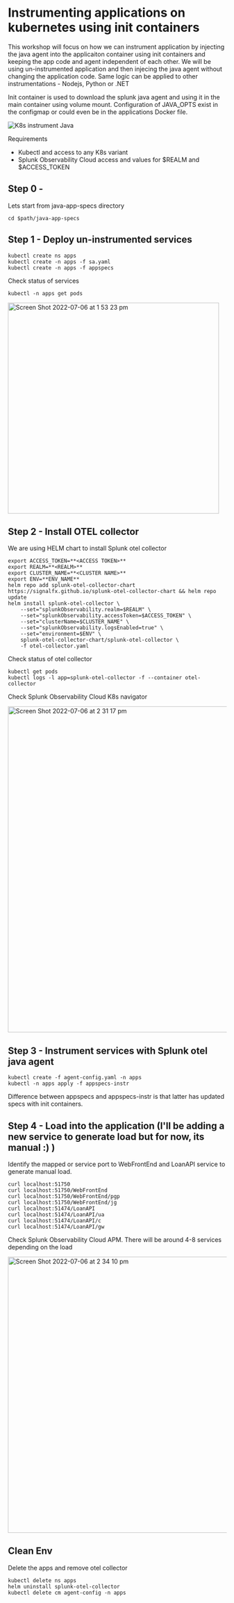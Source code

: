 # Instrumenting applications on kubernetes using init containers

This workshop will focus on how we can instrument application by injecting the java agent into the applicaiton container using init containers and keeping the app code and agent independent of each other. We will be using un-instrumented application and then injecing the java agent without changing the application code. Same logic can be applied to other instrumentations - Nodejs, Python or .NET

Init container is used to download the splunk java agent and using it in the main container using volume mount. Configuration of JAVA_OPTS exist in the configmap or could even be in the applications Docker file.

![K8s instrument Java](https://user-images.githubusercontent.com/5012739/177461944-80920416-7df0-409d-b799-94e82bc8015a.jpeg)

Requirements
- Kubectl and access to any K8s variant
- Splunk Observability Cloud access and values for $REALM and $ACCESS_TOKEN

## Step 0 - 

Lets start from java-app-specs directory

```
cd $path/java-app-specs
```

## Step 1 - Deploy un-instrumented services

```
kubectl create ns apps
kubectl create -n apps -f sa.yaml
kubectl create -n apps -f appspecs
```

Check status of services

```
kubectl -n apps get pods
```

<img width="486" alt="Screen Shot 2022-07-06 at 1 53 23 pm" src="https://user-images.githubusercontent.com/5012739/177464677-4e5c833c-bf56-40bc-ba15-9c3351e483f0.png">

## Step 2 - Install OTEL collector

We are using HELM chart to install Splunk otel collector

```
export ACCESS_TOKEN=**<ACCESS TOKEN>**
export REALM=**<REALM>**
export CLUSTER_NAME=**<CLUSTER NAME>**
export ENV=**ENV_NAME**
helm repo add splunk-otel-collector-chart https://signalfx.github.io/splunk-otel-collector-chart && helm repo update
helm install splunk-otel-collector \
    --set="splunkObservability.realm=$REALM" \
    --set="splunkObservability.accessToken=$ACCESS_TOKEN" \
    --set="clusterName=$CLUSTER_NAME" \
    --set="splunkObservability.logsEnabled=true" \
    --set="environment=$ENV" \
    splunk-otel-collector-chart/splunk-otel-collector \
    -f otel-collector.yaml   
```

Check status of otel collector

```
kubectl get pods
kubectl logs -l app=splunk-otel-collector -f --container otel-collector
```

Check Splunk Observability Cloud K8s navigator  

<img width="751" alt="Screen Shot 2022-07-06 at 2 31 17 pm" src="https://user-images.githubusercontent.com/5012739/177468982-b06a16f9-a54c-418e-9aa7-661a00063dec.png">

## Step 3 - Instrument services with Splunk otel java agent

```
kubectl create -f agent-config.yaml -n apps
kubectl -n apps apply -f appspecs-instr
```

Difference between appspecs and appspecs-instr is that latter has updated specs with init containers.

## Step 4 - Load into the application (I'll be adding a new service to generate load but for now, its manual :) ) 

Identify the mapped or service port to WebFrontEnd and LoanAPI service to generate manual load.

```
curl localhost:51750
curl localhost:51750/WebFrontEnd
curl localhost:51750/WebFrontEnd/pgp
curl localhost:51750/WebFrontEnd/jg
curl localhost:51474/LoanAPI
curl localhost:51474/LoanAPI/ua
curl localhost:51474/LoanAPI/c
curl localhost:51474/LoanAPI/gw
```

Check Splunk Observability Cloud APM. There will be around 4-8 services depending on the load

<img width="636" alt="Screen Shot 2022-07-06 at 2 34 10 pm" src="https://user-images.githubusercontent.com/5012739/177469011-059b935b-a186-424b-baf6-d476625a754f.png">

## Clean Env

Delete the apps and remove otel collector

```
kubectl delete ns apps
helm uninstall splunk-otel-collector
kubectl delete cm agent-config -n apps
```

